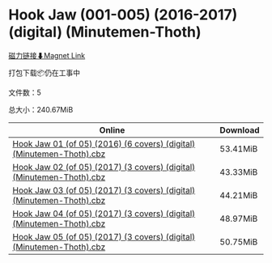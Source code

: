 # Hook Jaw (001-005) (2016-2017) (digital) (Minutemen-Thoth)

[磁力链接⬇Magnet Link](magnet:?xt=urn:btih:469651df6f6acfc91c8c1b425ce4537865eddd76&dn=Hook%20Jaw%20%28001-005%29%20%282016-2017%29%20%28digital%29%20%28Minutemen-Thoth%29)

打包下载📦仍在工事中

文件数：5

总大小：240.67MiB

Online | Download
--- | ---
[Hook Jaw 01 (of 05) (2016) (6 covers) (digital) (Minutemen-Thoth).cbz](https://github.com/alicewish/markdown/blob/master/comic/Hook-Jaw-01-of-05-2016-6-covers-digital-Minutemen-Thoth-cbz.md) | 53.41MiB
[Hook Jaw 02 (of 05) (2017) (3 covers) (digital) (Minutemen-Thoth).cbz](https://github.com/alicewish/markdown/blob/master/comic/Hook-Jaw-02-of-05-2017-3-covers-digital-Minutemen-Thoth-cbz.md) | 43.33MiB
[Hook Jaw 03 (of 05) (2017) (3 covers) (digital) (Minutemen-Thoth).cbz](https://github.com/alicewish/markdown/blob/master/comic/Hook-Jaw-03-of-05-2017-3-covers-digital-Minutemen-Thoth-cbz.md) | 44.21MiB
[Hook Jaw 04 (of 05) (2017) (3 covers) (digital) (Minutemen-Thoth).cbz](https://github.com/alicewish/markdown/blob/master/comic/Hook-Jaw-04-of-05-2017-3-covers-digital-Minutemen-Thoth-cbz.md) | 48.97MiB
[Hook Jaw 05 (of 05) (2017) (3 covers) (digital) (Minutemen-Thoth).cbz](https://github.com/alicewish/markdown/blob/master/comic/Hook-Jaw-05-of-05-2017-3-covers-digital-Minutemen-Thoth-cbz.md) | 50.75MiB